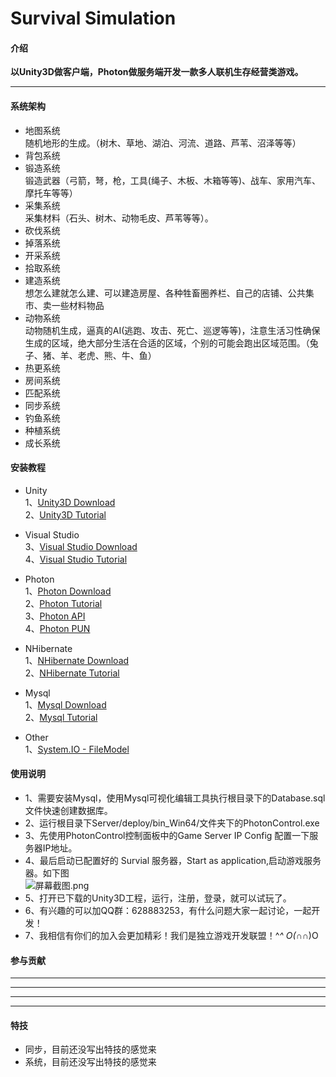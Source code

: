 # Survival Simulation
#### 介绍
**以Unity3D做客户端，Photon做服务端开发一款多人联机生存经营类游戏。**  
***

#### 系统架构
 
+ 地图系统  
随机地形的生成。（树木、草地、湖泊、河流、道路、芦苇、沼泽等等）  
+ 背包系统   
+ 锻造系统   
锻造武器（弓箭，弩，枪，工具(绳子、木板、木箱等等)、战车、家用汽车、摩托车等等）
+ 采集系统   
采集材料（石头、树木、动物毛皮、芦苇等等）。  
+ 砍伐系统   
+ 掉落系统   
+ 开采系统   
+ 拾取系统  
+ 建造系统  
想怎么建就怎么建、可以建造房屋、各种牲畜圈养栏、自己的店铺、公共集市、卖一些材料物品  
+ 动物系统  
动物随机生成，逼真的AI(逃跑、攻击、死亡、巡逻等等)，注意生活习性确保生成的区域，绝大部分生活在合适的区域，个别的可能会跑出区域范围。（兔子、猪、羊、老虎、熊、牛、鱼）  
+ 热更系统
+ 房间系统  
+ 匹配系统  
+ 同步系统  
+ 钓鱼系统
+ 种植系统  
+ 成长系统  

#### 安装教程  

+ Unity  
1、[Unity3D Download](https://unity.com/cn/download)  
2、[Unity3D Tutorial](https://docs.unity.cn/cn/2019.4/Manual/WhatsNew2019.html)  

+ Visual Studio  
3、[Visual Studio Download](https://visualstudio.microsoft.com/zh-hans/downloads/)  
4、[Visual Studio Tutorial](https://docs.microsoft.com/zh-cn/) 

+ Photon  
1、[Photon Download](https://www.photonengine.com/zh-CN/sdks#server-sdkserverserver)  
2、[Photon Tutorial](https://doc.photonengine.com/en-us/realtime/current/getting-started/realtime-intro)  
3、[Photon API](https://doc-api.photonengine.com/)  
4、[Photon PUN](https://doc.photonengine.com/en-us/pun/v2/getting-started/pun-intro)  

+ NHibernate  
1、[NHibernate Download](https://nhibernate.info/)  
2、[NHibernate Tutorial](https://nhibernate.info/doc/index.html)

+ Mysql  
1、[Mysql Download](https://downloads.mysql.com/archives/installer/)  
2、[Mysql Tutorial](https://dev.mysql.com/doc/)

+ Other  
1、[System.IO - FileModel](https://www.cnblogs.com/OpenCoder/p/10766522.html)  

#### 使用说明  

* 1、需要安装Mysql，使用Mysql可视化编辑工具执行根目录下的Database.sql文件快速创建数据库。  
* 2、运行根目录下Server/deploy/bin_Win64/文件夹下的PhotonControl.exe  
* 3、先使用PhotonControl控制面板中的Game Server IP Config 配置一下服务器IP地址。  
* 4、最后启动已配置好的 Survial 服务器，Start as application,启动游戏服务器。如下图  
![](https://images.gitee.com/uploads/images/2020/0921/134921_7bb98680_809545.png "屏幕截图.png")
* 5、打开已下载的Unity3D工程，运行，注册，登录，就可以试玩了。
* 6、有兴趣的可以加QQ群：628883253，有什么问题大家一起讨论，一起开发！
* 7、我相信有你们的加入会更加精彩！我们是独立游戏开发联盟！^_^ O(∩_∩)O

#### 参与贡献
***
***
***
***
#### 特技
* 同步，目前还没写出特技的感觉来
* 系统，目前还没写出特技的感觉来
